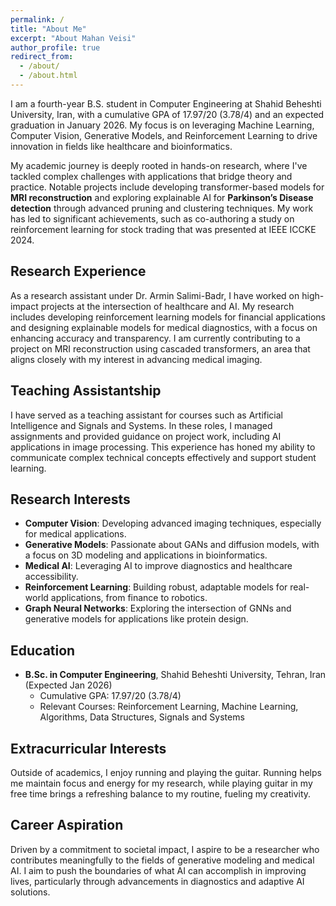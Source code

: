 ```yaml
---
permalink: /
title: "About Me"
excerpt: "About Mahan Veisi"
author_profile: true
redirect_from:
  - /about/
  - /about.html
---
```


I am a fourth-year B.S. student in Computer Engineering at Shahid Beheshti University, Iran, with a cumulative GPA of 17.97/20 (3.78/4) and an expected graduation in January 2026. My focus is on leveraging Machine Learning, Computer Vision, Generative Models, and Reinforcement Learning to drive innovation in fields like healthcare and bioinformatics.

My academic journey is deeply rooted in hands-on research, where I've tackled complex challenges with applications that bridge theory and practice. Notable projects include developing transformer-based models for **MRI reconstruction** and exploring explainable AI for **Parkinson’s Disease detection** through advanced pruning and clustering techniques. My work has led to significant achievements, such as co-authoring a study on reinforcement learning for stock trading that was presented at IEEE ICCKE 2024.

## Research Experience
As a research assistant under Dr. Armin Salimi-Badr, I have worked on high-impact projects at the intersection of healthcare and AI. My research includes developing reinforcement learning models for financial applications and designing explainable models for medical diagnostics, with a focus on enhancing accuracy and transparency. I am currently contributing to a project on MRI reconstruction using cascaded transformers, an area that aligns closely with my interest in advancing medical imaging.

## Teaching Assistantship
I have served as a teaching assistant for courses such as Artificial Intelligence and Signals and Systems. In these roles, I managed assignments and provided guidance on project work, including AI applications in image processing. This experience has honed my ability to communicate complex technical concepts effectively and support student learning.

## Research Interests

- **Computer Vision**: Developing advanced imaging techniques, especially for medical applications.
- **Generative Models**: Passionate about GANs and diffusion models, with a focus on 3D modeling and applications in bioinformatics.
- **Medical AI**: Leveraging AI to improve diagnostics and healthcare accessibility.
- **Reinforcement Learning**: Building robust, adaptable models for real-world applications, from finance to robotics.
- **Graph Neural Networks**: Exploring the intersection of GNNs and generative models for applications like protein design.

## Education

- **B.Sc. in Computer Engineering**, Shahid Beheshti University, Tehran, Iran (Expected Jan 2026)
  - Cumulative GPA: 17.97/20 (3.78/4)
  - Relevant Courses: Reinforcement Learning, Machine Learning, Algorithms, Data Structures, Signals and Systems

## Extracurricular Interests
Outside of academics, I enjoy running and playing the guitar. Running helps me maintain focus and energy for my research, while playing guitar in my free time brings a refreshing balance to my routine, fueling my creativity.

## Career Aspiration
Driven by a commitment to societal impact, I aspire to be a researcher who contributes meaningfully to the fields of generative modeling and medical AI. I aim to push the boundaries of what AI can accomplish in improving lives, particularly through advancements in diagnostics and adaptive AI solutions.
